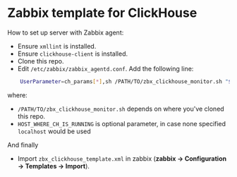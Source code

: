 # Zabbix template for ClickHouse

How to set up server with Zabbix agent:
  * Ensure `xmllint` is installed.
  * Ensure `clickhouse-client` is installed.
  * Clone this repo.
  * Edit `/etc/zabbix/zabbix_agentd.conf`. Add the following line:
```bash
	UserParameter=ch_params[*],sh /PATH/TO/zbx_clickhouse_monitor.sh "$1" "HOST_WHERE_CH_IS_RUNNING"
```
  where:
  * `/PATH/TO/zbx_clickhouse_monitor.sh` depends on where you've cloned this repo.
  * `HOST_WHERE_CH_IS_RUNNING` is optional parameter, in case none specified `localhost` would be used

And finally
  * Import `zbx_clickhouse_template.xml` in zabbix (**zabbix -> Configuration -> Templates -> Import**).

